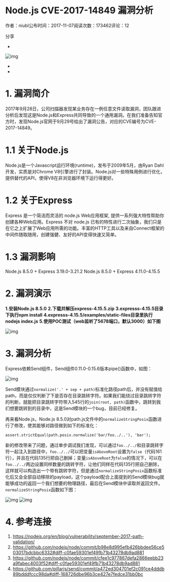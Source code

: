 # Node.js CVE-2017-14849 漏洞分析

作者：niubl公布时间：2017-11-07阅读次数：173462评论：12

分享

- 

  ![img](https://security.tencent.com/qrcode/blogmsg-121.png)

  

- 

- 

# 1. 漏洞简介

2017年9月28日，公司扫描器发现某业务存在一例任意文件读取漏洞，团队跟进分析后发现这是Node.js和Express共同导致的一个通用漏洞。在我们准备告知官方时，发现Node.js官网于9月29号给出了漏洞公告，对应的CVE编号为CVE-2017-14849。

# 1.1 关于Node.js

Node.js是一个Javascript运行环境(runtime)，发布于2009年5月，由Ryan Dahl开发，实质是对Chrome V8引擎进行了封装。Node.js对一些特殊用例进行优化，提供替代的API，使得V8在非浏览器环境下运行得更好。

# 1.2 关于Express

Express 是一个简洁而灵活的 node.js Web应用框架, 提供一系列强大特性帮助你创建各种Web应用。Express 不对 node.js 已有的特性进行二次抽象，我们只是在它之上扩展了Web应用所需的功能。丰富的HTTP工具以及来自Connect框架的中间件随取随用，创建强健、友好的API变得快速又简单。

# 1.3 漏洞影响

Node.js 8.5.0 + Express 3.19.0-3.21.2
Node.js 8.5.0 + Express 4.11.0-4.15.5

# 2. 漏洞演示

**1.安装Node.js 8.5.0**
**2.下载并解压express-4.15.5.zip**
**3.expresss-4.15.5目录下执行npm install**
**4.expresss-4.15.5/examples/static-files目录里执行nodejs index.js**
**5.使用POC测试（web监听了5678端口，默认3000）如下图**

![img](https://security.tencent.com/uploadimg_dir/201711/4510a61c5068f7b9dd741902b58b7670.png)

# 3. 漏洞分析

Express依赖Send组件，Send组件0.11.0-0.15.6版本pipe()函数中，如图：

![img](https://security.tencent.com/uploadimg_dir/201711/68a6bed72471ec2e9ce7197e27ba64e1.png)

Send模块通过`normalize('.' + sep + path)`标准化路径path后，并没有赋值给path，而是仅仅判断了下是否存在目录跳转字符。如果我们能绕过目录跳转字符的判断，就能把目录跳转字符带入545行的`join(root, path)`函数中，跳转到我们想要跳转到的目录中，这是Send模块的一个bug，目前已经修复。

再来看Node.js，Node.js 8.5.0对path.js文件中的`normalizeStringPosix`函数进行了修改，使其能够对路径做到如下的标准化：

```
assert.strictEqual(path.posix.normalize('bar/foo../..'), 'bar');
```

新的修改带来了问题，通过单步调试我们发现，可以通过`foo../../`和目录跳转字符一起注入到路径中，`foo../../`可以把变量`isAboveRoot`设置为`false`（代码161行），并且在代码135行把自己删掉；变量`isAboveRoot`为`false`的情况下，可以在`foo../../`两边设置同样数量的跳转字符，让他们同样在代码135行把自己删除，这样就可以构造出一个带有跳转字符，但是通过`normalizeStringPosix`函数标准化后又会全部自动移除的payload，这个payload配合上面提到的Send模块bug就能够成功的返回一个我们想要的物理路径，最后在Send模块中读取并返回文件。`normalizeStringPosix`函数如下图：

![img](https://security.tencent.com/uploadimg_dir/201711/8d9822099ea449317f58d204b6b9768e.png)
![img](https://security.tencent.com/uploadimg_dir/201711/316fc235c0603944db5ce0f1ef7dbfce.png)

# 4. 参考连接

1. https://nodejs.org/en/blog/vulnerability/september-2017-path-validation/
2. https://github.com/nodejs/node/commit/b98e8d995efb426bbdee56ce503017bdcbbc6332#diff-c0fae59301ef49fb71b43278db9ad881
3. https://github.com/nodejs/node/commit/cfee1c977867defa2866eebb23a9fabec4003f52#diff-c0fae59301ef49fb71b43278db9ad881
4. https://github.com/pillarjs/send/commit/a472ed304701ef2c091ce4dddb89bdddfccc98da#diff-168726dbe96b3ce427e7fedce31bb0bc